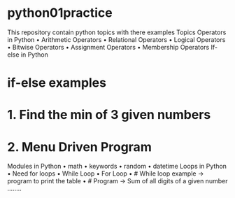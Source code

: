 # python01practice
This repository contain python topics with there examples
Topics
Operators in Python
•	Arithmetic Operators
•	Relational Operators
•	Logical Operators
•	Bitwise Operators
•	Assignment Operators
•	Membership Operators
If-else in Python
# if-else examples
# 1. Find the min of 3 given numbers
# 2. Menu Driven Program

Modules in Python
•	math
•	keywords
•	random
•	datetime
Loops in Python
•	Need for loops
•	While Loop
•	For Loop
•	# While loop example -> program to print the table
•	# Program -> Sum of all digits of a given number
........
